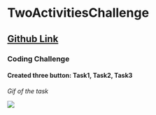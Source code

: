 # TwoActivitiesChallenge #

## [Github Link](https://github.com/gauravkharel/TwoActivitiesChallenge.git) ##

### Coding Challenge ##

#### Created three button: Task1, Task2, Task3 ####


*Gif of the task*



![](TwoActivitiesChallenge.gif)




